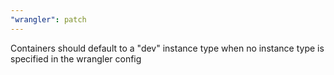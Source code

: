 ```yaml
---
"wrangler": patch
---
```


Containers should default to a "dev" instance type when no instance type is specified in the wrangler config
